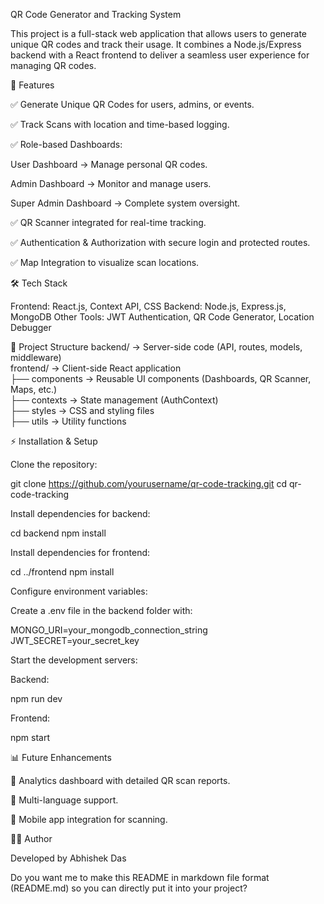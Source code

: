 QR Code Generator and Tracking System

This project is a full-stack web application that allows users to generate unique QR codes and track their usage. It combines a Node.js/Express backend with a React frontend to deliver a seamless user experience for managing QR codes.

🚀 Features

✅ Generate Unique QR Codes for users, admins, or events.

✅ Track Scans with location and time-based logging.

✅ Role-based Dashboards:

User Dashboard → Manage personal QR codes.

Admin Dashboard → Monitor and manage users.

Super Admin Dashboard → Complete system oversight.

✅ QR Scanner integrated for real-time tracking.

✅ Authentication & Authorization with secure login and protected routes.

✅ Map Integration to visualize scan locations.

🛠️ Tech Stack

Frontend: React.js, Context API, CSS
Backend: Node.js, Express.js, MongoDB
Other Tools: JWT Authentication, QR Code Generator, Location Debugger

📂 Project Structure
backend/         → Server-side code (API, routes, models, middleware)  
frontend/        → Client-side React application  
  ├── components → Reusable UI components (Dashboards, QR Scanner, Maps, etc.)  
  ├── contexts   → State management (AuthContext)  
  ├── styles     → CSS and styling files  
  ├── utils      → Utility functions  

⚡ Installation & Setup

Clone the repository:

git clone https://github.com/yourusername/qr-code-tracking.git
cd qr-code-tracking


Install dependencies for backend:

cd backend
npm install


Install dependencies for frontend:

cd ../frontend
npm install


Configure environment variables:

Create a .env file in the backend folder with:

MONGO_URI=your_mongodb_connection_string
JWT_SECRET=your_secret_key


Start the development servers:

Backend:

npm run dev


Frontend:

npm start

📊 Future Enhancements

📌 Analytics dashboard with detailed QR scan reports.

📌 Multi-language support.

📌 Mobile app integration for scanning.

👨‍💻 Author

Developed by Abhishek Das

Do you want me to make this README in markdown file format (README.md) so you can directly put it into your project?
